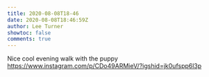 ```yaml
---
title: 2020-08-08T18-46
date: 2020-08-08T18:46:59Z
author: Lee Turner
showtoc: false
comments: true
---
```


Nice cool evening walk with the puppy https://www.instagram.com/p/CDo49ARMieV/?igshid=jk0ufspp6l3p

